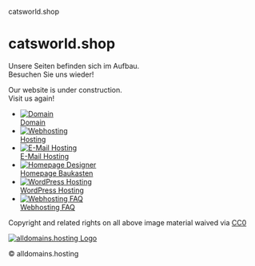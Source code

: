 catsworld.shop



catsworld.shop
==============

Unsere Seiten befinden sich im Aufbau.  
Besuchen Sie uns wieder!  
  
Our website is under construction.  
Visit us again!

* [![Domain](https://alldomains.hosting/fileadmin/images/hosting_parking/domain_reg.png)  
  Domain](https://alldomains.hosting/domain-kaufen.html "Domain")
* [![Webhosting](https://alldomains.hosting/fileadmin/images/hosting_parking/hosting.png)  
  Hosting](https://alldomains.hosting/hosting-webhosting.html "Hosting")
* [![E-Mail Hosting](https://alldomains.hosting/fileadmin/images/hosting_parking/e_mail_hosting.png)  
  E-Mail Hosting](https://alldomains.hosting/e-mail-server.html "E-Mail Hosting")
* [![Homepage Designer](https://alldomains.hosting/fileadmin/images/hosting_parking/homepage_designer.png)  
  Homepage Baukasten](https://alldomains.hosting/homepage-baukasten.html "Homepage Baukasten")
* [![WordPress Hosting](https://alldomains.hosting/fileadmin/images/hosting_parking/wordpress_hosting.png)  
  WordPress Hosting](https://alldomains.hosting/wordpress-hosting.html "WordPress Hosting")
* [![Webhosting FAQ](https://alldomains.hosting/fileadmin/images/hosting_parking/webhosting.png)  
  Webhosting FAQ](https://alldomains.hosting/faq.html "Webhosting FAQ")

Copyright and related rights on all above image material waived via [CC0](https://creativecommons.org/publicdomain/zero/1.0/ "CC0")

[![alldomains.hosting Logo](https://alldomains.hosting/fileadmin/images/logo.png)](https://alldomains.hosting "alldomains.hosting")

© alldomains.hosting